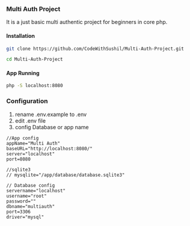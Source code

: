 ### Multi Auth Project
It is a just basic multi authentic project for beginners in core php.

#### Installation
```bash
git clone https://github.com/CodeWithSushil/Multi-Auth-Project.git
```
```bash
cd Multi-Auth-Project
```
#### App Running
```bash
php -S localhost:8080
```
### Configuration
1. rename .env.example to .env
2. edit .env file
3. config Database or app name
```env
//App config
appName="Multi Auth"
baseURL="http://localhost:8080/"
server="localhost"
port=8080

//sqlite3
// mysqlite="/app/database/database.sqlite3"

// Database config
servername="localhost"
username="root"
password=""
dbname="multiauth"
port=3306
driver="mysql"
```

